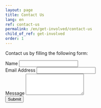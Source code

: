 ```yaml
---
layout: page
title: Contact Us
lang: en
ref: contact-us
permalink: /en/get-involved/contact-us
child_of_ref: get-involved
order: 1
---
```


Contact us by filling the following form:

<form name="simple-contact-form" accept-charset="utf-8" action="https://formspree.io/{{ site.email }}" method="post">
  <div class="field">
    <label for="full-name">Name</label>
    <input type="text" name="name" id="full-name" />
  </div>
  <div class="field">
    <label for="email-address">Email Address</label>
    <input type="email" name="_replyto" id="email-address" required="" />
  </div>
  <div class="field">
    <label for="message">Message</label>
    <textarea name="message" id="message" rows="4" required=""></textarea>
  </div>
  <div class="form-group">
    <input type="hidden" name="_language" value="{{ page.lang }}" />
    <input type="hidden" name="_subject" id="email-subject" value="Contact Form Submission">
  </div>

  <input type="submit" value="Submit" class="btn btn-primary btn-lg btn-block"/>
</form>
